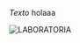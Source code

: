 *Texto*
holaaa

![LABORATORIA](https://img.elcomercio.pe/files/article_content_ec_fotos/uploads/2017/03/20/58d075dc1b261.jpeg)

